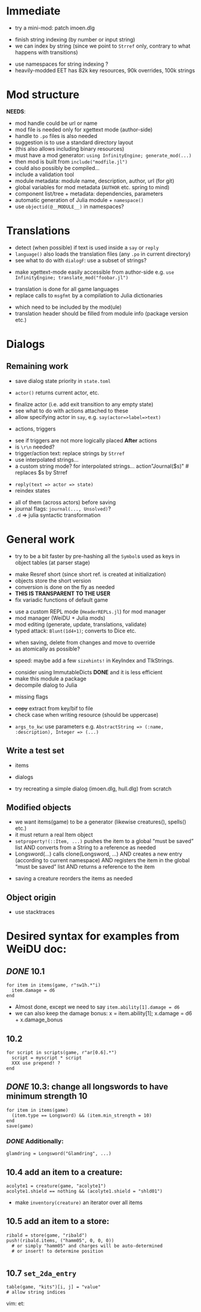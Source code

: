 # Immediate
 * try a mini-mod: patch imoen.dlg
 + finish string indexing (by number or input string)
  + we can index by string (since we point to `Strref` only, contrary to
    what happens with transitions)
  - use namespaces for string indexing ?
 - heavily-modded EET has 82k key resources, 90k overrides, 100k strings
# Mod structure
**NEEDS**:
 - mod handle could be url or name
  - mod file is needed only for xgettext mode (author-side)
  - handle to `.po` files is also needed
  - suggestion is to use a standard directory layout
  - (this also allows including binary resources)
  - must have a mod generator: `using InfinityEngine; generate_mod(...)`
  - then mod is built from `include("modfile.jl")`
  - could also possibly be compiled...
 - include a validation tool
 - module metadata: module name, description, author, url (for git)
  - global variables for mod metadata (`AUTHOR` etc. spring to mind)
 - component list/tree + metadata: dependencies, parameters
 - automatic generation of Julia module + `namespace()`
  - use `objectid(@__MODULE__)` in namespaces?
# Translations
 + detect (when possible) if text is used inside a `say` or `reply`
 + `language()` also loads the translation files (any `.po` in current
   directory)
  + see what to do with `dialogF`: use a subset of strings?
 - make xgettext-mode easily accessible from author-side
   e.g. `use InfinityEngine; translate_mod("foobar.jl")`
 + translation is done for all game languages
 + replace calls to `msgfmt` by a compilation to Julia dictionaries
  - which need to be included by the mod(ule)
 - translation header should be filled from module info (package version
   etc.)
# Dialogs
## Remaining work
 - save dialog state priority in `state.toml`
 + `actor()` returns current actor, etc.
 - finalize actor (i.e. add exit transition to any empty state)
  - see what to do with actions attached to these
 - allow specifying actor in `say`, e.g. `say(actor=>label=>text)`
 + actions, triggers
  - see if triggers are not more logically placed **After** actions
  - is `\r\n` needed?
 - trigger/action text: replace strings by `Strref`
  - use interpolated strings...
  - a custom string mode? for interpolated strings...
    action"Journal($s)" # replaces $s by Strref
 + `reply(text => actor => state)`
 + reindex states
  - all of them (across actors) before saving
 - journal flags: `journal(..., Unsolved)`?
 - `.d` => julia syntactic transformation
# General work
 - try to be a bit faster by pre-hashing all the `Symbol`s used as keys
   in object tables (at parser stage)
 + make Resref short (since short ref. is created at initialization)
  + objects store the short version
  + conversion is done on the fly as needed
  + **THIS IS TRANSPARENT TO THE USER**
 + fix variadic functions of default game
 - use a custom REPL mode (`HeaderREPLs.jl`) for mod manager
  - mod manager (WeiDU + Julia mods)
  - mod editing (generate, update, translations, validate)
 - typed attack: `Blunt(1d4+1)`; converts to Dice etc.
 + when saving, delete from changes and move to override
  + as atomically as possible?
 - speed: maybe add a few `sizehints!` in KeyIndex and TlkStrings.
 + consider using ImmutableDicts **DONE** and it is less efficient
 + make this module a package
 + decompile dialog to Julia
  - missing flags
 + ~~copy~~ extract from key/bif to file
 + check case when writing resource (should be uppercase)
 - `args_to_kw`: use parameters e.g.
   `AbstractString => (:name, :description), Integer => (...)`
## Write a test set
 + items
 - dialogs
 + try recreating a simple dialog (imoen.dlg, hull.dlg) from scratch
## Modified objects
 + we want items(game) to be a generator (likewise creatures(),
 spells() etc.)
 + it must return a real Item object
 + `setproperty!(::Item, ...)`
   pushes the item to a global “must be saved” list
   AND converts from a String to a reference as needed
 + Longsword(...) calls clone(Longsword, ...)
   AND creates a new entry (according to current namespace)
   AND registers the item in the global “must be saved” list
   AND returns a reference to the item
 - saving a creature reorders the items as needed
## Object origin
 - use stacktraces
# Desired syntax for examples from WeiDU doc:
## _DONE_ 10.1
    for item in items(game, r"sw1h.*"i)
      item.damage = d6
    end
 - Almost done, except we need to say `item.ability[1].damage = d6`
 - we can also keep the damage bonus:
    x = item.ability[1]; x.damage = d6 + x.damage_bonus
## 10.2
    for script in scripts(game, r"ar[0.6].*")
      script = myscript * script
      XXX use prepend! ?
    end
## _DONE_ 10.3: change all longswords to have minimum strength 10
    for item in items(game)
      (item.type == Longsword) && (item.min_strength = 10)
    end
    save(game)
### _DONE_ Additionally:
    glamdring = Longsword("Glamdring", ...)
## 10.4 add an item to a creature:
    acolyte1 = creature(game, "acolyte1")
    acolyte1.shield == nothing && (acolyte1.shield = "shld01")

 - make `inventory(creature)` an iterator over all items
## 10.5 add an item to a store:
    ribald = store(game, "ribald")
    push!(ribald.items, ("hamm05", 0, 0, 0))
      # or simply "hamm05" and charges will be auto-determined
      # or insert! to determine position
#
## 10.7 `set_2da_entry`
    table(game, "kits")[i, j] = "value"
    # allow string indices

vim: et:
